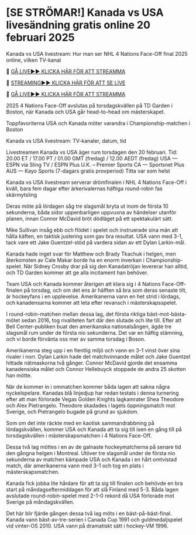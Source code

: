# [SE STRÖMAR!] Kanada vs USA livesändning gratis online 20 februari 2025
Kanada vs USA livestream: Hur man ser NHL 4 Nations Face-Off final 2025 online, vilken TV-kanal

🔴 [GÅ LIVE►► KLICKA HÄR FÖR ATT STREAMMA](https://amzon-hockeyhub.blogspot.com/)

🔴 [STREAMING►► KLICKA HÄR FÖR ATT SE LIVE](https://amzon-hockeyhub.blogspot.com/)

🔴 [GÅ LIVE►► KLICKA HÄR FÖR ATT STREAMMA](https://amzon-hockeyhub.blogspot.com/)

2025 4 Nations Face-Off avslutas på torsdagskvällen på TD Garden i Boston, när Kanada och USA går head-to-head om mästerskapet.

Toppfavoriterna USA och Kanada möter varandra i Championship-matchen i Boston

Kanada vs USA livestream: TV-kanaler, datum, tid

Livestreamen Kanada vs USA äger rum torsdagen den 20 februari.
Tid: 20.00 ET / 17.00 PT / 01.00 GMT (fredag) / 12.00 AEDT (fredag)
USA — ESPN via Sling TV / ESPN Plus
U.K. – Premier Sports
CA — Sportsnet Plus
AUS — Kayo Sports (7-dagars gratis provperiod)
Titta var som helst

Kanada vs USA livestream serverar drömfinalen i NHL 4 Nations Face-Off i kväll, bara fem dagar efter ärkerivalernas häftiga round-robin fas skärmytsling

Deras möte på lördagen såg tre slagsmål bryta ut inom de första 10 sekunderna, båda sidor uppenbarligen uppvuxna av händelser utanför planen, innan Connor McDavid bröt dödläget på ett spektakulärt sätt.

Mike Sullivan insåg ebb och flödet i spelet och instruerade sina män att hålla käften, en taktisk justering som gav bra resultat. USA vann med 3-1, tack vare ett Jake Guentzel-stöd på vardera sidan av ett Dylan Larkin-mål.

Kanada hade inget svar för Matthew och Brady Tkachuk i helgen, men återkomsten av Cale Makar borde ha en enorm inverkan i Championship-spelet. När Sidney Crosby drar på sig den Kanadatröjan levererar han alltid, och TD Garden kommer att ge alla incitament han behöver.

Team USA och Kanada kommer återigen att klara sig i 4 Nations Face-Off-finalen på torsdag, och om det ens är hälften så bra som deras senaste tilt, är hockeyfans i en upplevelse. Amerikanerna vann en het strid i lördags, och kanadensarna kommer att leta efter revansch i mästerskapsspelet.

I round-robin-matchen mellan dessa lag, det första riktiga bäst-mot-bästa-mötet sedan 2016, tog rivaliteten fart där den slutade och lite till. Efter att Bell Center-publiken buat den amerikanska nationalsången, ägde tre slagsmål rum under de första nio sekunderna. Det var en häftig stämning, och vi borde förvänta oss mer av samma torsdag i Boson.

Amerikanerna steg upp i en fientlig miljö och vann en 3-1 vinst över sina rivaler i norr. Dylan Larkin hade det matchvinnande målet och Jake Guentzel hittade nätmaskorna två gånger. Connor McDavid gjorde det ensamma kanadensiska målet och Connor Hellebuyck stoppade de andra 25 skotten han mötte.

När de kommer in i ommatchen kommer båda lagen att sakna några nyckelspelare. Kanadas blå linjedjup har redan testats i denna turnering efter att man förlorade Vegas Golden Knights lagkamrater Shea Theodore och Alex Pietrangelo. Theodore skadades i lagets öppningsmatch mot Sverige, och Pietrangelo bugade på grund av sjukdom.

Som om det inte räckte med en kaotisk sammandrabbning på lördagskvällen, kommer USA och Kanada att ta sig till isen en gång till på torsdagskvällen i mästerskapsmatchen i 4 Nations Face-Off.

Dessa två lag möttes i en av de galnaste hockeymatcherna på senare tid den gångna helgen i Montreal. Utöver tre slagsmål under de första nio sekunderna av matchen kämpade USA och Kanada i en hårt omtvistad match, där amerikanerna vann med 3-1 och tog en plats i mästerskapsmatchen.

Kanada fick jobba lite hårdare för att ta sig till finalen och behövde en bra start på måndagseftermiddagen för att slå Finland med 5-3. Båda lagen avslutade round-robin-spelet med 2-1-0 rekord då USA förlorade mot Sverige på måndagskvällen.

Det här blir fjärde gången dessa två lag möts i en bäst-på-bäst-final. Kanada vann bäst-av-tre-serien i Canada Cup 1991 och guldmedaljspelet vid vinter-OS 2010. USA vann på dramatiskt sätt i hockey-VM 1996.
